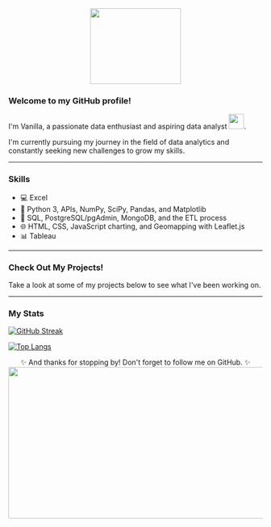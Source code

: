 <!--- Learning Reference: https://www.sitepoint.com/github-profile-readme/ -->
<div id="header" align="center">
  <img src="https://media.giphy.com/media/v1.Y2lkPTc5MGI3NjExdjVkMWVhcDJ4M3I3dzUwaTAxZzQwaG01MThkNjEybXh4aTV3bWNwdiZlcD12MV9pbnRlcm5hbF9naWZfYnlfaWQmY3Q9cw/dk931KSyz5sZjRvYhr/giphy.gif" width="180" height="150"/>
</div>
<div id="badges" align="center">
  <img src="https://komarev.com/ghpvc/?username=vanillatyy1&style=flat-square&color=blue" alt=""/>
  <!---h1>
  Welcome to my GitHub profile!
  <img src="https://media.giphy.com/media/hvRJCLFzcasrR4ia7z/giphy.gif" width="30px"/>
</h1---!>
</div>

### Welcome to my GitHub profile! 

I'm Vanilla, a passionate data enthusiast and aspiring data analyst <img src="https://media.giphy.com/media/WUlplcMpOCEmTGBtBW/giphy.gif" width="30">. 

I'm currently pursuing my journey in the field of data analytics and constantly seeking new challenges to grow my skills.

---

### Skills


- 💻 Excel
- 🐍 Python 3, APIs, NumPy, SciPy, Pandas, and Matplotlib
- 💾 SQL, PostgreSQL/pgAdmin, MongoDB, and the ETL process
- 🌐 HTML, CSS, JavaScript charting, and Geomapping with Leaflet.js
- 📊 Tableau
<!---- 🤖 Machine learning enthusiast--->

<!---div>
  <img scr="https://github.com/devicons/devicon/blob/master/icons/jupyter/jupyter-original-wordmark.svg" title="Jupyter Notebook" alt="Jupyter_Notebook"  width="40" height="40"/>&nbsp;
  <img scr="https://github.com/devicons/devicon/blob/6910f0503efdd315c8f9b858234310c06e04d9c0/icons/flask/flask-original.svg" title="Flask" alt="Flask" width="40" height="40"/>&nbsp;
  <img src="https://github.com/devicons/devicon/blob/master/icons/javascript/javascript-original.svg" title="JavaScript" alt="JavaScript" width="40" height="40"/>&nbsp;
  <img src="https://github.com/devicons/devicon/blob/6910f0503efdd315c8f9b858234310c06e04d9c0/icons/d3js/d3js-original.svg" title="d3js" width="40" height="40"/>&nbsp;
  <!---https://github.com/devicons/devicon/tree/master/icons--->
</div--->

---
### Check Out My Projects!
Take a look at some of my projects below to see what I've been working on. 

---

### My Stats
<!---Read me Streak Stats--->
<!---https://github-readme-streak-stats.herokuapp.com/demo/---> 
<!---theme=dracula & tokyonight are pretty cool too-->

[![GitHub Streak](https://github-readme-streak-stats.herokuapp.com?user=vanillatyy1&theme=ambient-gradient&border_radius=0&stroke=EB5454)](https://git.io/streak-stats)
<!---https://github.com/anuraghazra/github-readme-stats/blob/master/themes/README.md--->
[![Top Langs](https://github-readme-stats.vercel.app/api/top-langs/?username=vanillatyy1&layout=compact&theme=ambient_gradient)](https://github.com/vanillatyy1/github-readme-stats)

<!--[![Top Langs](https://github-readme-stats.vercel.app/api/top-langs/?username=vanillatyy1&layout=compact&theme=vision-friendly-dark)](https://github.com/vanillatyy1/github-readme-stats)-->

<!---
vanillatyy1/vanillatyy1 is a ✨ special ✨ repository because its `README.md` (this file) appears on your GitHub profile.
You can click the Preview link to take a look at your changes.
--->
<div align="center">
✨ And thanks for stopping by! Don't forget to follow me on GitHub. ✨
</div>


<div align="center">
  <img src="https://media.giphy.com/media/v1.Y2lkPTc5MGI3NjExNW1qdnkxcnM2MTVzZTQxNjQ5cnllbnNlcmptNGFzM3oxOGd0em1tMiZlcD12MV9pbnRlcm5hbF9naWZfYnlfaWQmY3Q9Zw/GYtblmdLnemlO/giphy.gif" width="600" height="300"/>
</div>

